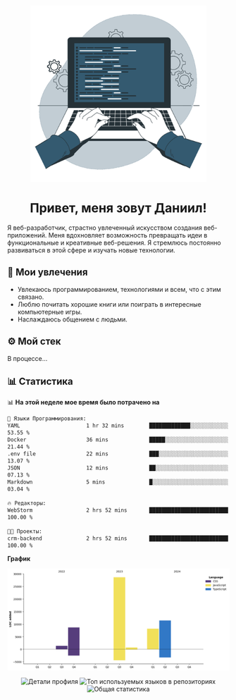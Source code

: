 <div align="center">
  <img width="400" src="assets/main_pic.webp" alt="">
  <h1>Привет, меня зовут Даниил!</h1>
</div>

Я веб-разработчик, страстно увлеченный искусством создания веб-приложений. Меня вдохновляет возможность превращать идеи в функциональные и креативные веб-решения. Я стремлюсь постоянно развиваться в этой сфере и изучать новые технологии.

## :game_die: Мои увлечения

* Увлекаюсь программированием, технологиями и всем, что с этим связано.
* Люблю почитать хорошие книги или поиграть в интересные компьютерные игры.
* Наслаждаюсь общением с людьми.

## :gear: Мой стек

В процессе...

## :bar_chart: Статистика

<!--START_SECTION:waka-->
📊 **На этой неделе мое время было потрачено на** 

```text
💬 Языки Программирования: 
YAML                     1 hr 32 mins        █████████████░░░░░░░░░░░░   53.55 % 
Docker                   36 mins             █████░░░░░░░░░░░░░░░░░░░░   21.44 % 
.env file                22 mins             ███░░░░░░░░░░░░░░░░░░░░░░   13.07 % 
JSON                     12 mins             ██░░░░░░░░░░░░░░░░░░░░░░░   07.13 % 
Markdown                 5 mins              █░░░░░░░░░░░░░░░░░░░░░░░░   03.04 % 

🔥 Редакторы: 
WebStorm                 2 hrs 52 mins       █████████████████████████   100.00 % 

🐱‍💻 Проекты: 
crm-backend              2 hrs 52 mins       █████████████████████████   100.00 % 
```

**График**

![Lines of Code chart](https://raw.githubusercontent.com/daniilgrigorev01/daniilgrigorev01/main/assets/bar_graph.png)


<!--END_SECTION:waka-->

<div align="center">
  <img src="http://github-profile-summary-cards.vercel.app/api/cards/profile-details?username=daniilgrigorev01&theme=github" alt="Детали профиля">
  <img src="http://github-profile-summary-cards.vercel.app/api/cards/repos-per-language?username=daniilgrigorev01&theme=github" alt="Топ используемых языков в репозиториях">
  <img src="http://github-profile-summary-cards.vercel.app/api/cards/stats?username=daniilgrigorev01&theme=github" alt="Общая статистика">
</div>
